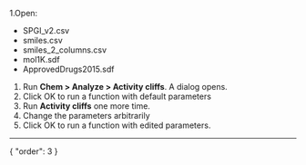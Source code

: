 1.Open:
   * SPGI_v2.csv 
   * smiles.csv
   * smiles_2_columns.csv
   * mol1K.sdf
   * ApprovedDrugs2015.sdf
1. Run **Chem > Analyze > Activity cliffs**. A dialog opens.
3. Click OK to run a function with default parameters
4. Run **Activity cliffs** one more time.
5. Change the parameters arbitrarily
6. Click OK to run a function with edited parameters.
---
{
  "order": 3
}